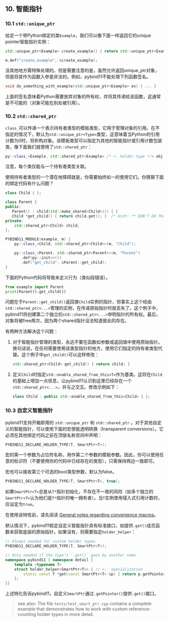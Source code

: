 ## 10. 智能指针

### 10.1 `std::unique_ptr`

给定一个带Python绑定的类`Example`，我们可以像下面一样返回它的unique pointer智能指针实例：

```c++
std::unique_ptr<Example> create_example() { return std::unique_ptr<Example>(new Example()); }

m.def("create_example", &create_example);
```

没其他地方需特殊处理的。但是需要注意的是，虽然允许返回unique_ptr对象，但是将其作为函数入参是非法的。例如，pybind11不能处理下列函数签名。

```c++
void do_something_with_example(std::unique_ptr<Example> ex) { ... }
```

上面的签名意味着Python需要放弃对象的所有权，并将其传递给该函数，这通常是不可能的（对象可能在别处被引用）。

### 10.2 `std::shared_ptr`

`class_`可以传递一个表示持有者类型的模板类型，它用于管理对象的引用。在不指定的情况下，默认为`std::unique_ptr<Type>`类型，这意味着当Python的引用计数为0时，将析构对象。该模板类型可以指定为其他的智能指针或引用计数包装类，像下面我们就使用了`std::shared_ptr`：

```c++
py::class_<Example, std::shared_ptr<Example> /* <- holder type */> obj(m, "Example");
```

注意，每个类仅能与一个持有者类型关联。

使用持有者类型的一个潜在地障碍就是，你需要始终如一的使用它们。你猜猜下面的绑定代码有什么问题？

```c++
class Child { };

class Parent {
public:
   Parent() : child(std::make_shared<Child>()) { }
   Child *get_child() { return child.get(); }  /* Hint: ** DON'T DO THIS ** */
private:
    std::shared_ptr<Child> child;
};

PYBIND11_MODULE(example, m) {
    py::class_<Child, std::shared_ptr<Child>>(m, "Child");

    py::class_<Parent, std::shared_ptr<Parent>>(m, "Parent")
       .def(py::init<>())
       .def("get_child", &Parent::get_child);
}
```

下面的Python代码将导致未定义行为（类似段错误）。

```python
from example import Parent
print(Parent().get_child())
```

问题在于`Parent::get_child()`返回类`Child`实例的指针，但事实上这个经由`std::shared_ptr<...>`管理的实例，在传递原始指针时就丢失了。这个例子中，pybind11将创建第二个独立的`std::shared_ptr<...>`申明指针的所有权。最后，对象将被free两次，因为两个shared指针没法知道彼此的存在。

有两种方法解决这个问题：

1. 对于智能指针管理的类型，永远不要在函数如参数或返回值中使用原始指针。换句话说，在任何需要使用该类型指针的地方，使用它们指定的持有者类型代替。这个例子中`get_child()`可以这样修改：

   ```c++
   std::shared_ptr<Child> get_child() { return child; }
   ```

2. 定义`Child`时指定`std::enable_shared_from_this<T>`作为基类。这将在`Child`的基础上增加一点信息，让pybind11认识到这里已经存在一个`std::shared_ptr<...>`，并与之交互。修改示例如下：

   ```c++
   class Child : public std::enable_shared_from_this<Child> { };
   ```

### 10.3 自定义智能指针

pybind11支持开箱即用的 `std::unique_ptr` 和 `std::shared_ptr` 。对于其他自定义的智能指针，可以使用下面的宏使能透明转换（transparent conversions）。它必须在其他绑定代码之前在顶层名称空间中声明：

```c++
PYBIND11_DECLARE_HOLDER_TYPE(T, SmartPtr<T>);
```

宏的第一个参数为占位符名称，用作第二个参数的模板参数。因此，你可以使用任意的标识符（不要使用你的代码中已经存在的类型），只需保持两边一致即可。

宏也可以接收第三个可选的bool类型参数，默认为false。

```c++
PYBIND11_DECLARE_HOLDER_TYPE(T, SmartPtr<T>, true);
```

如果`SmartPtr<T>`总是从`T*`指针初始化，不存在不一致的风险（如多个独立的`SmartPtr<T>`认为他们是`T*`指针的唯一拥有者）。当`T`实例使用侵入式引用计数时，应设定为`true`。

在使用该特性前，请先阅读 [General notes regarding convenience macros](https://pybind11.readthedocs.io/en/stable/advanced/misc.html#macro-notes)。

默认情况下，pybind11假定自定义智能指针具有标准接口，如提供`.get()`成员函数来获取底层的原始指针。如果没有，则需要指定`holder_helper`：

```c++
// Always needed for custom holder types
PYBIND11_DECLARE_HOLDER_TYPE(T, SmartPtr<T>);

// Only needed if the type's `.get()` goes by another name
namespace pybind11 { namespace detail {
    template <typename T>
    struct holder_helper<SmartPtr<T>> { // <-- specialization
        static const T *get(const SmartPtr<T> &p) { return p.getPointer(); }
    };
}}
```

上述特化告诉pybind11，自定义`SmartPtr`通过`.getPointer()`提供`.get()`接口。

> see also: The file `tests/test_smart_ptr.cpp` contains a complete example that demonstrates how to work with custom reference-counting holder types in more detail.



